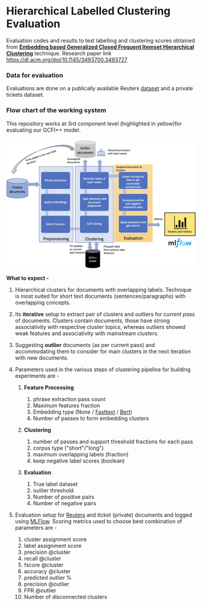 # Hierarchical Labelled Clustering Evaluation

Evaluation codes and results to test labelling and clustering scores obtained from [**Embedding based Generalized Closed Frequent Itemset Hierarchical Clustering**](https://github.com/vinidixit/hierarchical-labelled-clustering) technique.
Research paper link https://dl.acm.org/doi/10.1145/3493700.3493727

### Data for evaluation
Evaluations are done on a publically available Reuters [dataset](http://www.ai.mit.edu/projects/jmlr/papers/volume5/lewis04a/lyrl2004_rcv1v2_README.htm) and a private tickets dataset.

### Flow chart of the working system
This repository works at 3rd component level (highlighted in yellow)for evaluating our GCFI++ model.

![FLow chart](images/flow_chart.png)
 
 
**What to expect -**
1. Hierarchical clusters for documents with overlapping labels. Technique is most suited for short text documents (sentences/paragraphs) with overlapping concepts. 

2. Its **iterative** setup to extract pair of clusters and outliers for *current pass* of documents. Clusters contain documents, those have strong associativity with respective cluster topics, whereas outliers showed weak features and associativity with mainstream clusters.

3. Suggesting **outlier** documents (as per current pass) and accommodating them to consider for main clusters in the next iteration with new documents.

4. Parameters used in the various steps of clustering pipeline for building experiments are -
    1. **Feature Processing**
        1. phrase extraction pass count
        2. Maximum features fraction
        3. Embedding type  (None / [Fasttext](https://fasttext.cc/) / [Bert](https://github.com/UKPLab/sentence-transformers))
        4. Number of passes to form embedding clusters
        
    2. **Clustering**
        1. number of passes and support threshold fractions for each pass
        2. corpus type  ("short"/"long")
        3. maximum overlapping labels (fraction)
        4. keep negative label scores (boolean)
    
    3. **Evaluation**
        1. True label dataset
        2. outlier threshold
        3. Number of positive pairs
        4. Number of negative pairs
        
5. Evaluation setup for [Reuters](http://www.ai.mit.edu/projects/jmlr/papers/volume5/lewis04a/lyrl2004_rcv1v2_README.htm) and ticket (private) documents and logged using [MLFlow](https://mlflow.org/). Scoring metrics used to choose best combination of parameters are -
    1. cluster assignment score
    2. label assignment score 
    3. precision @cluster
    4. recall @cluster
    5. fscore @cluster
    6. accuracy @cluster
    7. predicted outlier %
    8. precision @outlier
    9. FPR @outlier
    10. Number of disconnected clusters
 

